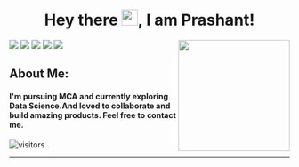 <!--
**prashantlv/prashantlv** is a ✨ _special_ ✨ repository because its `README.md` (this file) appears on your GitHub profile.

Here are some ideas to get you started:

- 🔭 I’m currently working on ...
- 🌱 I’m currently learning ...
- 👯 I’m looking to collaborate on ...
- 🤔 I’m looking for help with ...
- 💬 Ask me about ...
- 📫 How to reach me: ...
- 😄 Pronouns: ...
- ⚡ Fun fact: ...
-->
<h1 align= "center"><b>Hey there <img src="https://github.com/TheDudeThatCode/TheDudeThatCode/blob/master/Assets/Hi.gif" width="29px">, I am Prashant!</b></h1>

<img align='right' src='https://user-images.githubusercontent.com/5713670/87202985-820dcb80-c2b6-11ea-9f56-7ec461c497c3.gif' width='200"'>

[![](https://img.shields.io/badge/Twitter-prashant3302-blue)](https://twitter.com/prashant3302)
[![](https://img.shields.io/badge/LinkedIn-Prashant-blue)](https://www.linkedin.com/in/prashantshukla15)
[![](https://img.shields.io/badge/HackerRank-prashantshukla-brightgreen)](https://www.hackerrank.com/prashantshukla15)
[![](https://img.shields.io/badge/Gmail-shukla.prashant689@gmail.com-red)](mailto:shukla.prashant689@gmail.com)
[![](https://img.shields.io/badge/Website-prashantshukla.me-important)](https://www.prashant-shukla.me)

## About Me:
<h4>I'm pursuing MCA and currently exploring Data Science.And loved to collaborate and build amazing products.
Feel free to contact me.</h4>
<!--
![Prashant's github stats](https://github-readme-stats.vercel.app/api?username=prashantlv&hide=["issues"]&show_icons=true) -->

![visitors](https://visitor-badge.glitch.me/badge?page_id=prashantlv.prashantlv)

---

